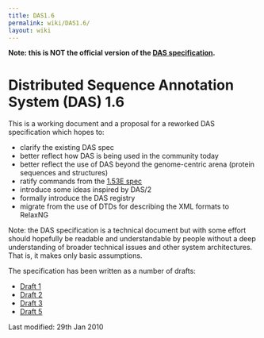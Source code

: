 ```yaml
---
title: DAS1.6
permalink: wiki/DAS1.6/
layout: wiki
---
```


**Note: this is NOT the official version of the [DAS
specification](http://biodas.org/documents/spec.html).**

Distributed Sequence Annotation System (DAS) 1.6
================================================

This is a working document and a proposal for a reworked DAS
specification which hopes to:

-   clarify the existing DAS spec
-   better reflect how DAS is being used in the community today
-   better reflect the use of DAS beyond the genome-centric arena
    (protein sequences and structures)
-   ratify commands from the [1.53E
    spec](http://www.dasregistry.org/spec_1.53E.jsp)
-   introduce some ideas inspired by DAS/2
-   formally introduce the DAS registry
-   migrate from the use of DTDs for describing the XML formats to
    RelaxNG

Note: the DAS specification is a technical document but with some effort
should hopefully be readable and understandable by people without a deep
understanding of broader technical issues and other system
architectures. That is, it makes only basic assumptions.

The specification has been written as a number of drafts:

-   [Draft 1](http://www.ebi.ac.uk/~aj/1.6_draft1/documents/spec.html)
-   [Draft 2](http://www.ebi.ac.uk/~aj/1.6_draft2/documents/spec.html)
-   [Draft 3](http://www.ebi.ac.uk/~aj/1.6_draft3/documents/spec.html)
-   [Draft 5](http://www.ebi.ac.uk/~aj/1.6_draft5/documents/spec.html)

Last modified: 29th Jan 2010
